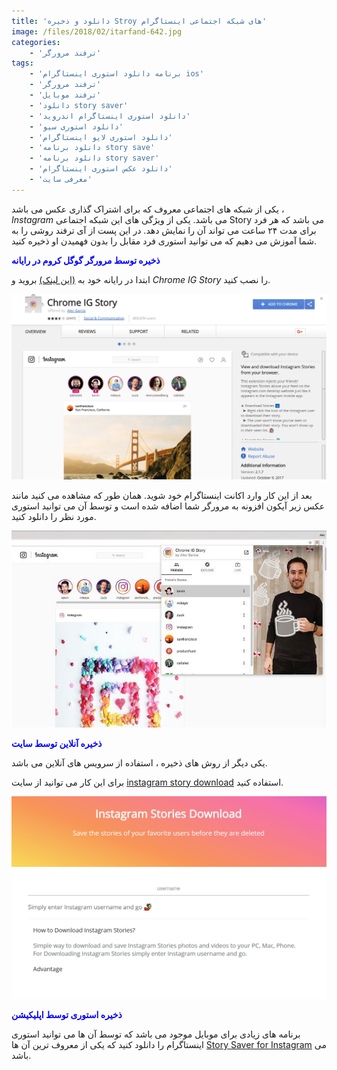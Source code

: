 ```yaml
---
title: 'دانلود و ذخیره Stroy های شبکه اجتماعی اینستاگرام'
image: /files/2018/02/itarfand-642.jpg
categories:
    - 'ترفند مرورگر'
tags:
    - 'برنامه دانلود استوری اینستاگرام ios'
    - 'ترفند مرورگر'
    - 'ترفند موبایل'
    - 'دانلود story saver'
    - 'دانلود استوری اینستاگرام اندروید'
    - 'دانلود استوری سیو'
    - 'دانلود استوری لایو اینستاگرام'
    - 'دانلود برنامه story save'
    - 'دانلود برنامه story saver'
    - 'دانلود عکس استوری اینستاگرام'
    - 'معرفی سایت'
---
```


یکی از شبکه های اجتماعی معروف که برای اشتراک گذاری عکس می باشد ، *Instagram* می باشد. یکی از ویژگی های این شبکه اجتماعی Story می باشد که هر فرد برای مدت ۲۴ ساعت می تواند آن را نمایش دهد. در این پست از آی ترفند روشی را به شما آموزش می دهیم که می توانید استوری فرد مقابل را بدون فهمیدن او ذخیره کنید.

<span style="color: #0000ff;">**ذخیره توسط مرورگر گوگل کروم در رایانه**</span>

ابتدا در رایانه خود به [(این لینک)](https://chrome.google.com/webstore/detail/chrome-ig-story/bojgejgifofondahckoaahkilneffhmf?hl=en-US) بروید و *Chrome IG Story* را نصب کنید.

![mhkarami97](/files/2018/02/itarfand-640.jpg)

بعد از این کار وارد اکانت اینستاگرام خود شوید. همان طور که مشاهده می کنید مانند عکس زیر آیکون افزونه به مرورگر شما اضافه شده است و توسط آن می توانید استوری مورد نظر را دانلود کنید.

![mhkarami97](/files/2018/02/itarfand-640-1.jpg)

<span style="color: #0000ff;">**ذخیره آنلاین توسط سایت**</span>

یکی دیگر از روش های ذخیره ، استفاده از سرویس های آنلاین می باشد.

برای این کار می توانید از سایت [instagram story download](https://storiesig.com/) استفاده کنید.

![mhkarami97](/files/2018/02/itarfand-641.jpg)

<span style="color: #0000ff;">**ذخیره استوری توسط اپلیکیشن**</span>

برنامه های زیادی برای موبایل موجود می باشد که توسط آن ها می توانید استوری اینستاگرام را دانلود کنید که یکی از معروف ترین آن ها [Story Saver for Instagram](https://play.google.com/store/apps/details?id=io.yoba.storysaverforinsta&hl=en) می باشد.